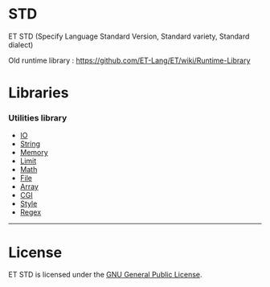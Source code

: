 # STD

ET STD (Specify Language Standard Version, Standard variety, Standard dialect)

Old runtime library :
https://github.com/ET-Lang/ET/wiki/Runtime-Library


# Libraries

### Utilities library

- [IO](io/)
- [String](string/)
- [Memory](memory/)
- [Limit](limit/)
- [Math](math/)
- [File](file/)
- [Array](array/)
- [CGI](cgi/)
- [Style](style/)
- [Regex](regex/)

------------

# License

ET STD is licensed under the [GNU General Public License](LICENSE).
